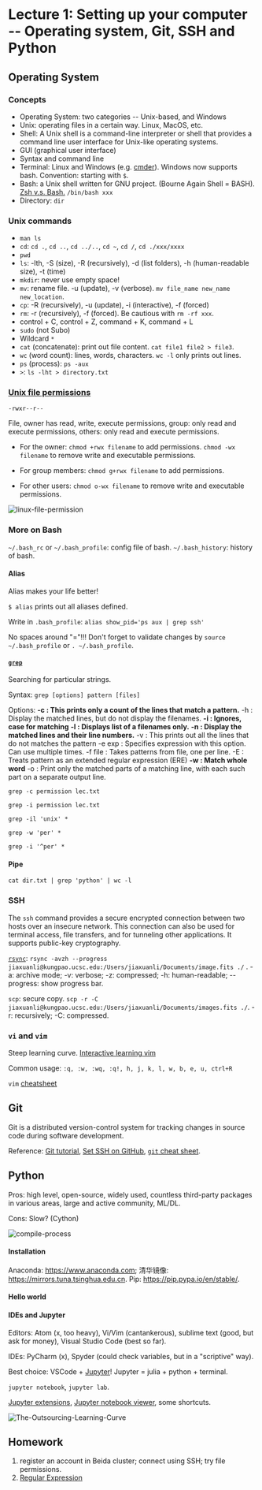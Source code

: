 

# Lecture 1: Setting up your computer -- Operating system, Git, SSH and Python

## Operating System

### Concepts
- Operating System: two categories -- Unix-based, and Windows
- Unix: operating files in a certain way. Linux, MacOS, etc.
- Shell: A Unix shell is a command-line interpreter or shell that provides a command line user interface for Unix-like operating systems.
- GUI (graphical user interface)
- Syntax and command line
- Terminal: Linux and Windows (e.g. [cmder](https://cmder.net)). Windows now supports bash. Convention: starting with ``$``.
- Bash: a Unix shell written for GNU project. (Bourne Again Shell = BASH). [Zsh v.s. Bash.](https://www.chenhuijing.com/blog/bash-to-zsh/#🎹) ``/bin/bash xxx``
- Directory: ``dir``

### Unix commands
- ``man ls``
- ``cd``: ``cd .``, ``cd ..``, ``cd ../..``, ``cd ~``, ``cd /``, ``cd ./xxx/xxxx``
- ``pwd``
- ``ls``: -lth, -S (size), -R (recursively), -d (list folders), -h (human-readable size), -t (time)
- ``mkdir``: never use empty space!
- ``mv``: rename file. -u (update), -v (verbose). ``mv file_name new_name new_location``.
- ``cp``: -R (recursively), -u (update), -i (interactive), -f (forced)
- ``rm``: -r (recursively), -f (forced). Be cautious with ``rm -rf xxx``.
- control + C, control + Z, command + K, command + L
- ``sudo`` (not Subo)
- Wildcard ``*``
- ``cat`` (concatenate): print out file content. ``cat file1 file2 > file3``.
- ``wc`` (word count): lines, words, characters. ``wc -l`` only prints out lines.
- ``ps`` (process): ``ps -aux``
- ``>``: ``ls -lht > directory.txt``

### [Unix file permissions](https://www.zzee.com/solutions/linux-permissions.shtml)
``-rwxr--r--``

File,
owner has read, write, execute permissions,
group: only read and execute permissions,
others: only read and execute permissions. 

- For the owner:
``chmod +rwx filename`` to add permissions.
``chmod -wx filename`` to remove write and executable permissions.

- For group members:
``chmod g+rwx filename`` to add permissions.

- For other users:
``chmod o-wx filename`` to remove write and executable permissions.

![linux-file-permission](https://github.com/AstroJacobLi/Python101.5/raw/master/Lecture1/linux-file-permission.png)

### More on Bash
``~/.bash_rc`` or ``~/.bash_profile``: config file of bash. 
``~/.bash_history``: history of bash. 

#### Alias
Alias makes your life better!

``$ alias`` prints out all aliases defined. 

Write in ``.bash_profile``: ``alias show_pid='ps aux | grep ssh'``

No spaces around "="!!! Don't forget to validate changes by ``source ~/.bash_profile`` or ``. ~/.bash_profile``.

#### [``grep``](https://www.geeksforgeeks.org/grep-command-in-unixlinux/)
Searching for particular strings.

Syntax: ``grep [options] pattern [files]``

Options:
**-c : This prints only a count of the lines that match a pattern.**
-h : Display the matched lines, but do not display the filenames.
**-i : Ignores, case for matching**
**-l : Displays list of a filenames only.**
**-n : Display the matched lines and their line numbers.**
-v : This prints out all the lines that do not matches the pattern
-e exp : Specifies expression with this option. Can use multiple times.
-f file : Takes patterns from file, one per line.
-E : Treats pattern as an extended regular expression (ERE)
**-w : Match whole word**
-o : Print only the matched parts of a matching line, with each such part on a separate output line.

``grep -c permission lec.txt``

``grep -i permission lec.txt``

``grep -il 'unix' *``

``grep -w 'per' *``

``grep -i '^per' *``


#### Pipe
``cat dir.txt | grep 'python' | wc -l``


### SSH
The ``ssh`` command provides a secure encrypted connection between two hosts over an insecure network. This connection can also be used for terminal access, file transfers, and for tunneling other applications. It supports public-key cryptography.

[``rsync``](https://linux.die.net/man/1/rsync): ``rsync -avzh --progress jiaxuanli@kungpao.ucsc.edu:/Users/jiaxuanli/Documents/image.fits ./`` . -a: archive mode; -v: verbose; -z: compressed; -h: human-readable; --progress: show progress bar.

``scp``: secure copy. ``scp -r -C jiaxuanli@kungpao.ucsc.edu:/Users/jiaxuanli/Documents/images.fits ./``. -r: recursively; -C: compressed.

### ``vi`` and ``vim``
Steep learning curve. [Interactive learning vim](https://openvim.com)

Common usage: ``:q, :w, :wq, :q!, h, j, k, l, w, b, e, u, ctrl+R``

``vim`` [cheatsheet](https://vim.rtorr.com)

## Git
Git is a distributed version-control system for tracking changes in source code during software development.

Reference: [Git tutorial](http://marwahaha.github.io/2015-07-09-berkeley/git/), [Set SSH on GitHub](https://help.github.com/en/articles/generating-a-new-ssh-key-and-adding-it-to-the-ssh-agent), [``git`` cheat sheet](https://github.github.com/training-kit/downloads/github-git-cheat-sheet.pdf).

## Python
Pros: high level, open-source, widely used, countless third-party packages in various areas, large and active community, ML/DL.

Cons: Slow? (Cython)

![compile-process](https://github.com/AstroJacobLi/Python101.5/raw/master/Lecture1/compile-process.png)

#### Installation
Anaconda: https://www.anaconda.com; 清华镜像: https://mirrors.tuna.tsinghua.edu.cn.
Pip: https://pip.pypa.io/en/stable/.

#### Hello world

#### IDEs and Jupyter
Editors: Atom (x, too heavy), Vi/Vim (cantankerous), sublime text (good, but ask for money), Visual Studio Code (best so far).

IDEs: PyCharm (x), Spyder (could check variables, but in a "scriptive" way).

Best choice: VSCode + [Jupyter](https://jupyter.org)! Jupyter = julia + python + terminal.

``jupyter notebook``, ``jupyter lab``.

[Jupyter extensions](https://github.com/ipython-contrib/jupyter_contrib_nbextensions), [Jupyter notebook viewer](https://nbviewer.jupyter.org), some shortcuts.


![The-Outsourcing-Learning-Curve](https://github.com/AstroJacobLi/Python101.5/raw/master/Lecture1/The-Outsourcing-Learning-Curve.png)

## Homework
1. register an account in Beida cluster; connect using SSH; try file permissions.
2. [Regular Expression](https://github.com/ziishaned/learn-regex)
